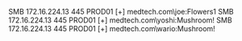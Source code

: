 SMB                      172.16.224.13   445    PROD01           [+] medtech.com\joe:Flowers1 
SMB                      172.16.224.13   445    PROD01           [+] medtech.com\yoshi:Mushroom! 
SMB                      172.16.224.13   445    PROD01           [+] medtech.com\wario:Mushroom! 
